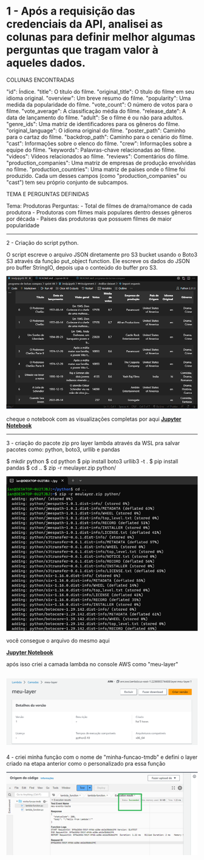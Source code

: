 # 1 - Após a requisição das credenciais da API, analisei as colunas para definir melhor algumas perguntas que tragam valor à aqueles dados.

COLUNAS ENCONTRADAS

"id": Índice.
"title": O título do filme.
"original_title": O título do filme em seu idioma original.
"overview": Um breve resumo do filme.
"popularity": Uma medida da popularidade do filme.
"vote_count": O número de votos para o filme.
"vote_average": A classificação média do filme.
"release_date": A data de lançamento do filme.
"adult": Se o filme é ou não para adultos.
"genre_ids": Uma matriz de identificadores para os gêneros do filme.
"original_language": O idioma original do filme.
"poster_path": Caminho para o cartaz do filme.
"backdrop_path": Caminho para o cenário do filme.
"cast": Informações sobre o elenco do filme.
"crew": Informações sobre a equipe do filme.
"keywords": Palavras-chave relacionadas ao filme.
"videos": Vídeos relacionados ao filme.
"reviews": Comentários do filme.
"production_companies": Uma matriz de empresas de produção envolvidas no filme.
"production_countries": Uma matriz de países onde o filme foi produzido.
Cada um desses campos (como "production_companies" ou "cast") tem seu próprio conjunto de subcampos.

TEMA E PERGUNTAS DEFINIDAS

Tema: Produtoras
Perguntas: - Total de filmes de drama/romance de cada produtora 
           - Produtoras com filmes mais populares dentro desses gêneros por década
           - Países das produtoras que possuem filmes de maior popularidade

-----------------------------------------------------------------------------------------------------------

2 - Criação do script python. 


O script escreve o arquivo JSON diretamente pro S3 bucket usando o Boto3 S3 através da função put_object function. Ele escreve os dados do JSON pro buffer StringIO, depois upa o conteúdo do buffer pro S3.

![Imagem Demonstrativa](img/preview-columns-notebook.png)

cheque o notebook com as visualizações completas por aqui
__[Jupyter Notebook](https://github.com/ianpt0/programa-de-bolsas-compass/sprint-08/imdp.ipynb/)__  

-----------------------------------------------------------------------------------------------------------

3 - criação do pacote zip pro layer lambda através da WSL pra salvar pacotes como: python, boto3, urllib e pandas 

$ mkdir python
$ cd python
$ pip install boto3 urllib3 -t .
$ pip install pandas
$ cd ..
$ zip -r meulayer.zip python/

![Imagem Demonstrativa](img/evidencia-cli-layer-compactando-pacote.png)

você consegue o arquivo do mesmo aqui

__[Jupyter Notebook](https://github.com/ianpt0/programa-de-bolsas-compass/sprint-08/analise-produtoras/meulayer.zip/)__  

após isso criei a camada lambda no console AWS como "meu-layer"

![Imagem Demonstrativa](img/meu-layer.png)
-----------------------------------------------------------------------------------------------------------

4 - criei minha função com o nome de "minha-funcao-tmdb" e defini o layer criado na etapa anterior como o personalizado pra essa função

![Imagem Demonstrativa](img/lambda-funcao.png)


